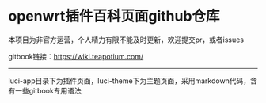# openwrt插件百科页面github仓库

本项目为非官方运营，个人精力有限不能及时更新，欢迎提交pr，或者issues

gitbook链接：https://wiki.teapotium.com/

---

luci-app目录下为插件页面，luci-theme下为主题页面，采用markdown代码，含有一些gitbook专用语法
